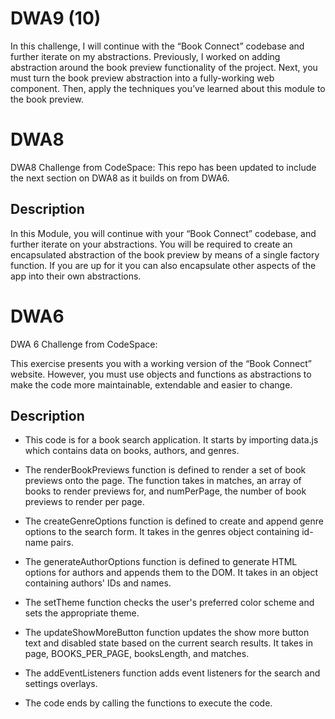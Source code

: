 # DWA9 (10)
In this challenge, I will continue with the “Book Connect” codebase and further iterate on my abstractions.
Previously, I worked on adding abstraction around the book preview functionality of the project. Next, you must turn the book preview abstraction into a fully-working web component. Then, apply the techniques you’ve learned about this module to the book preview.

# DWA8
DWA8 Challenge from CodeSpace:
This repo has been updated to include the next section on DWA8 as it builds on from DWA6.

## Description
In this Module, you will continue with your “Book Connect” codebase, and further iterate on your abstractions. You will be required to create an encapsulated abstraction of the book preview by means of a single factory function. If you are up for it you can also encapsulate other aspects of the app into their own abstractions.


# DWA6
DWA 6 Challenge from CodeSpace:

This exercise presents you with a working version of the “Book Connect” website. However, you must use objects and functions as abstractions to make the code more maintainable, extendable and easier to change.


## Description

- This code is for a book search application. It starts by importing data.js which contains data on books, authors, and genres.

- The renderBookPreviews function is defined to render a set of book previews onto the page. The function takes in matches, an array of books to render previews for, and numPerPage, the number of book previews to render per page.

- The createGenreOptions function is defined to create and append genre options to the search form. It takes in the genres object containing id-name pairs.

- The generateAuthorOptions function is defined to generate HTML options for authors and appends them to the DOM. It takes in an object containing authors' IDs and names.

- The setTheme function checks the user's preferred color scheme and sets the appropriate theme.

- The updateShowMoreButton function updates the show more button text and disabled state based on the current search results. It takes in page, BOOKS_PER_PAGE, booksLength, and matches.

- The addEventListeners function adds event listeners for the search and settings overlays.

- The code ends by calling the functions to execute the code.